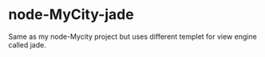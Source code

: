 # node-MyCity-jade
Same as my node-Mycity project but uses different templet for view engine called jade.  
